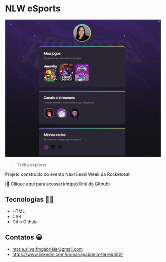 # NLW eSports

![preview](.github/preview.jpg)

> Trilha explorer

Projeto construído do evento Next Level Week da Rocketseat

[🔗 Cliique aqui para acessar](https://link do Github)

## Tecnologias 👩‍💻
- HTML
- CSS
- Git e Github

## Contatos 😀
- maria.silva.fmgabriela@gmail.com
- https://www.linkedin.com/in/mariagabriela-ferreira02/